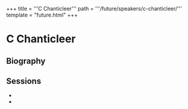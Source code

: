 +++
title = '''C Chanticleer'''
path = '''/future/speakers/c-chanticleer/'''
template = "future.html"
+++

<h1>C Chanticleer</h1>
<h2>Biography</h2>
<p></p>
<h2>Sessions</h2>
<ul><li><bound method Session.link of Session(data=SessionData(session_description='', session_end_date_time=datetime.datetime(2024, 7, 1, 16, 15), session_name='Chanticleer', session_start_date_time=datetime.datetime(2024, 7, 1, 15, 30), session_stub='7FE7B390-7999-4E88-88A2-E36DF4ACCB89', speaker_category=[], speakers=[], timezone_name='Pacific Time', updated_date=datetime.date(2023, 9, 4)), updated=False, deleted=False)></li><li><bound method Session.link of Session(data=SessionData(session_description='', session_end_date_time=datetime.datetime(2024, 7, 1, 14, 45), session_name='Chanticleer', session_start_date_time=datetime.datetime(2024, 7, 1, 14, 0), session_stub='4DB59AE4-D502-4868-92DE-F95A5CA02560', speaker_category=[], speakers=[], timezone_name='Pacific Time', updated_date=datetime.date(2023, 9, 4)), updated=False, deleted=False)></li>

